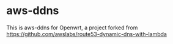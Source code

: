 # aws-ddns

This is aws-ddns for Openwrt, a project forked from https://github.com/awslabs/route53-dynamic-dns-with-lambda
